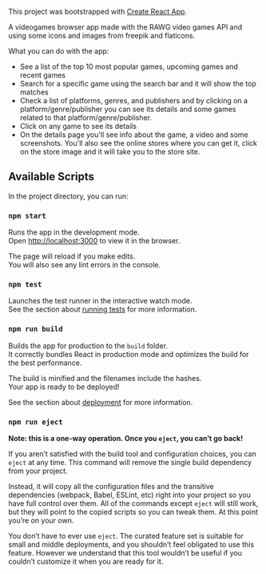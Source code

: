 This project was bootstrapped with [Create React App](https://github.com/facebook/create-react-app).

A videogames browser app made with the RAWG video games API and using some icons and images from freepik and flaticons.

What you can do with the app:

- See a list of the top 10 most popular games, upcoming games and recent games
- Search for a specific game using the search bar and it will show the top matches
- Check a list of platforms, genres, and publishers and by clicking on a platform/genre/publisher you can see its details and some games related to that platform/genre/publisher.
- Click on any game to see its details
- On the details page you'll see info about the game, a video and some screenshots. You'll also see the online stores where you can get it, click on the store image and it will take you to the store site.

## Available Scripts

In the project directory, you can run:

### `npm start`

Runs the app in the development mode.<br />
Open [http://localhost:3000](http://localhost:3000) to view it in the browser.

The page will reload if you make edits.<br />
You will also see any lint errors in the console.

### `npm test`

Launches the test runner in the interactive watch mode.<br />
See the section about [running tests](https://facebook.github.io/create-react-app/docs/running-tests) for more information.

### `npm run build`

Builds the app for production to the `build` folder.<br />
It correctly bundles React in production mode and optimizes the build for the best performance.

The build is minified and the filenames include the hashes.<br />
Your app is ready to be deployed!

See the section about [deployment](https://facebook.github.io/create-react-app/docs/deployment) for more information.

### `npm run eject`

**Note: this is a one-way operation. Once you `eject`, you can’t go back!**

If you aren’t satisfied with the build tool and configuration choices, you can `eject` at any time. This command will remove the single build dependency from your project.

Instead, it will copy all the configuration files and the transitive dependencies (webpack, Babel, ESLint, etc) right into your project so you have full control over them. All of the commands except `eject` will still work, but they will point to the copied scripts so you can tweak them. At this point you’re on your own.

You don’t have to ever use `eject`. The curated feature set is suitable for small and middle deployments, and you shouldn’t feel obligated to use this feature. However we understand that this tool wouldn’t be useful if you couldn’t customize it when you are ready for it.
